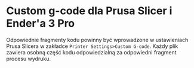 # Custom g-code dla Prusa Slicer i Ender'a 3 Pro

Odpowiednie fragmenty kodu powinny być wprowadzone w ustawieniach Prusa Slicera w zakładce ``` Printer Settings>Custom G-code ```.
Każdy plik zawiera osobną część kodu odpowiedzialną za odpowiedni fragment procesu wydruku. 
